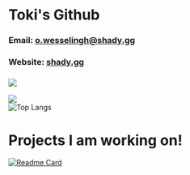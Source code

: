 # Toki's Github
### Email: o.wesselingh@shady.gg
### Website: [shady.gg](https://shady.gg)
### ![](https://komarev.com/ghpvc/?username=toki0179&color=red)

![](https://github-readme-stats.vercel.app/api?username=toki0179&show_icons=true&theme=radical)<br >
![Top Langs](https://github-readme-stats.vercel.app/api/top-langs/?username=toki0179&layout=compact&theme=radical)

# Projects I am working on!

[![Readme Card](https://github-readme-stats.vercel.app/api/pin/?username=toki0179&repo=olliwes.me&theme=radical)](https://github.com/toki0179/olliwes.me/)
